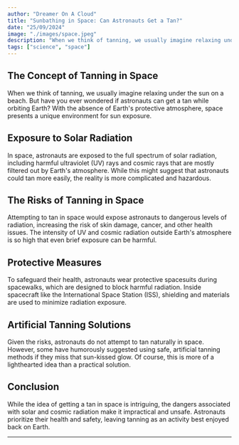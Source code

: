 ```yaml
---
author: "Dreamer On A Cloud"
title: "Sunbathing in Space: Can Astronauts Get a Tan?"
date: "25/09/2024"
image: "./images/space.jpeg"
description: "When we think of tanning, we usually imagine relaxing under the sun on a beach. But have you ever wondered if astronauts can get a tan while orbiting Earth?"
tags: ["science", "space"]
---
```


## The Concept of Tanning in Space

When we think of tanning, we usually imagine relaxing under the sun on a beach. But have you ever wondered if astronauts can get a tan while orbiting Earth? With the absence of Earth's protective atmosphere, space presents a unique environment for sun exposure.

## Exposure to Solar Radiation

In space, astronauts are exposed to the full spectrum of solar radiation, including harmful ultraviolet (UV) rays and cosmic rays that are mostly filtered out by Earth's atmosphere. While this might suggest that astronauts could tan more easily, the reality is more complicated and hazardous.

## The Risks of Tanning in Space

Attempting to tan in space would expose astronauts to dangerous levels of radiation, increasing the risk of skin damage, cancer, and other health issues. The intensity of UV and cosmic radiation outside Earth's atmosphere is so high that even brief exposure can be harmful.

## Protective Measures

To safeguard their health, astronauts wear protective spacesuits during spacewalks, which are designed to block harmful radiation. Inside spacecraft like the International Space Station (ISS), shielding and materials are used to minimize radiation exposure.

## Artificial Tanning Solutions

Given the risks, astronauts do not attempt to tan naturally in space. However, some have humorously suggested using safe, artificial tanning methods if they miss that sun-kissed glow. Of course, this is more of a lighthearted idea than a practical solution.

## Conclusion

While the idea of getting a tan in space is intriguing, the dangers associated with solar and cosmic radiation make it impractical and unsafe. Astronauts prioritize their health and safety, leaving tanning as an activity best enjoyed back on Earth.

---
